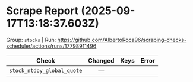 # Scrape Report (2025-09-17T13:18:37.603Z)

Group: `stocks`  |  Run: https://github.com/AlbertoRoca96/scraping-checks-scheduler/actions/runs/17798911496

| Check | Changed | Keys | Error |
|---|:---:|:--|:--|
| `stock_ntdoy_global_quote` | — |  |  |
